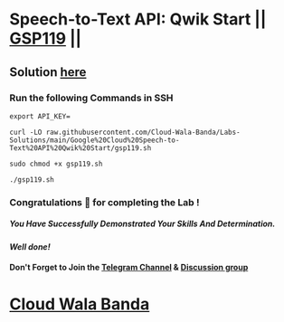 # Speech-to-Text API: Qwik Start || [GSP119](https://www.cloudskillsboost.google/focuses/588?parent=catalog) ||

## Solution [here](https://youtu.be/bx-D7ypXnWM)

### Run the following Commands in SSH
```
export API_KEY=
```
```
curl -LO raw.githubusercontent.com/Cloud-Wala-Banda/Labs-Solutions/main/Google%20Cloud%20Speech-to-Text%20API%20Qwik%20Start/gsp119.sh

sudo chmod +x gsp119.sh

./gsp119.sh
```

### Congratulations 🎉 for completing the Lab !

##### *You Have Successfully Demonstrated Your Skills And Determination.*

#### *Well done!*

#### Don't Forget to Join the [Telegram Channel](https://t.me/cloudwalabanda) & [Discussion group](https://t.me/cloudwalabandachats)

# [Cloud Wala Banda](https://www.youtube.com/@cloudwalabanda)
